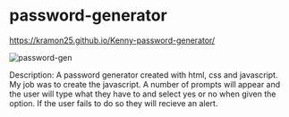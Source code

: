 # password-generator
https://kramon25.github.io/Kenny-password-generator/

![password-gen](https://github.com/kramon25/Kenny-password-generator/assets/133789904/4500a9c5-dd19-4453-a6b7-8d39c6325a5f)

Description: A password generator created with html, css and javascript. My job was to create the javascript. A number of prompts will appear and the user will type what they have to and select yes or no when given the option. If the user fails to do so they will recieve an alert.

